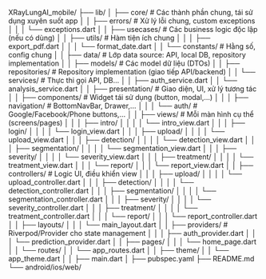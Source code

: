 XRayLungAI_mobile/
├── lib/
│   ├── core/                      # Các thành phần chung, tái sử dụng xuyên suốt app
│   │   ├── errors/                # Xử lý lỗi chung, custom exceptions
│   │   │   └── exceptions.dart
│   │   ├── usecases/              # Các business logic độc lập (nếu có dùng)
│   │   ├── utils/                 # Hàm tiện ích chung
│   │   │   ├── export_pdf.dart
│   │   │   └── format_date.dart
│   │   └── constants/             # Hằng số, config chung
│
│   ├── data/                      # Lớp data source: API, local DB, repository implementation
│   │   ├── models/                # Các model dữ liệu (DTOs)
│   │   ├── repositories/          # Repository implementation (giao tiếp API/backend)
│   │   └── services/              # Thực thi gọi API, DB...
│   │       ├── auth_service.dart
│   │       └── analysis_service.dart
│
│   ├── presentation/              # Giao diện, UI, xử lý tương tác
│   │   ├── components/            # Widget tái sử dụng (button, modal,...)
│   │   │   ├── navigation/        # BottomNavBar, Drawer,...
│   │   │   └── auth/              # Google/Facebook/Phone buttons,...
│   │   ├── views/                 # Mỗi màn hình cụ thể (screens/pages)
│   │   │   ├── intro/
│   │   │   │   └── intro_view.dart
│   │   │   ├── login/
│   │   │   │   └── login_view.dart
│   │   │   ├── upload/
│   │   │   │   └── upload_view.dart
│   │   │   ├── detection/
│   │   │   │   └── detection_view.dart
│   │   │   ├── segmentation/
│   │   │   │   └── segmentation_view.dart
│   │   │   ├── severity/
│   │   │   │   └── severity_view.dart
│   │   │   ├── treatment/
│   │   │   │   └── treatment_view.dart
│   │   │   └── report/
│   │   │       └── report_view.dart
│   │   ├── controllers/           # Logic UI, điều khiển view
│   │   │   ├── upload/
│   │   │   │   └── upload_controller.dart
│   │   │   ├── detection/
│   │   │   │   └── detection_controller.dart
│   │   │   ├── segmentation/
│   │   │   │   └── segmentation_controller.dart
│   │   │   ├── severity/
│   │   │   │   └── severity_controller.dart
│   │   │   ├── treatment/
│   │   │   │   └── treatment_controller.dart
│   │   │   └── report/
│   │   │       └── report_controller.dart
│   │   ├── layouts/
│   │   │   └── main_layout.dart
│   │   ├── providers/             # Riverpod/Provider cho state management
│   │   │   ├── auth_provider.dart
│   │   │   └── prediction_provider.dart
│   │   ├── pages/
│   │   │   └── home_page.dart
│   │   └── routes/
│   │       └── app_routes.dart
│
│   ├── theme/
│   │   └── app_theme.dart
│
│   ├── main.dart
│
├── pubspec.yaml
├── README.md
└── android/ios/web/
